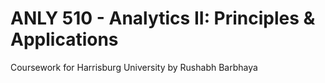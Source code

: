 # ANLY 510 - Analytics II: Principles & Applications

Coursework for Harrisburg University by Rushabh Barbhaya
